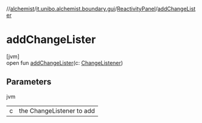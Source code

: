 //[alchemist](../../../index.md)/[it.unibo.alchemist.boundary.gui](../index.md)/[ReactivityPanel](index.md)/[addChangeLister](add-change-lister.md)

# addChangeLister

[jvm]\
open fun [addChangeLister](add-change-lister.md)(c: [ChangeListener](https://docs.oracle.com/javase/8/docs/api/javax/swing/event/ChangeListener.html))

## Parameters

jvm

| | |
|---|---|
| c | the ChangeListener to add |
